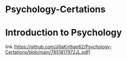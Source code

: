 # Psychology-Certations
# Introduction to Psychology
link [https://github.com/JillaKirthan62/Psychology-Certations/blob/main/7851817972JL.pdf]

